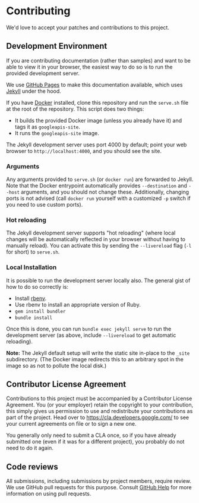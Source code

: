 # Contributing

We'd love to accept your patches and contributions to this project.

## Development Environment

If you are contributing documentation (rather than samples) and want to be able
to view it in your browser, the easiest way to do so is to run the provided
development server.

We use [GitHub Pages][1] to make this documentation available, which uses
[Jekyll][2] under the hood.

If you have [Docker][3] installed, clone this repository and run the `serve.sh`
file at the root of the repository. This script does two things:

- It builds the provided Docker image (unless you already have it) and tags it
  as `googleapis-site`.
- It runs the `googleapis-site` image.

The Jekyll development server uses port 4000 by default; point your web browser
to `http://localhost:4000`, and you should see the site.

### Arguments

Any arguments provided to `serve.sh` (or `docker run`) are forwarded to Jekyll.
Note that the Docker entrypoint automatically provides `--destination` and
`--host` arguments, and you should not change these. Additionally, changing
ports is not advised (call `docker run` yourself with a customized `-p` switch
if you need to use custom ports).

### Hot reloading

The Jekyll development server supports "hot reloading" (where local changes
will be automatically reflected in your browser without having to manually
reload). You can activate this by sending the `--livereload` flag (`-l` for
short) to `serve.sh`.

### Local Installation

It is possible to run the development server locally also. The general gist of
how to do so correctly is:

- Install [rbenv](https://github.com/rbenv/rbenv).
- Use rbenv to install an appropriate version of Ruby.
- `gem install bundler`
- `bundle install`

Once this is done, you can run `bundle exec jekyll serve` to run the
development server (as above, include `--livereload` to get automatic
reloading).

**Note:** The Jekyll default setup will write the static site in-place to the
`_site` subdirectory. (The Docker image redirects this to an arbitrary spot in
the image so as not to pollute the local disk.)

## Contributor License Agreement

Contributions to this project must be accompanied by a Contributor License
Agreement. You (or your employer) retain the copyright to your contribution,
this simply gives us permission to use and redistribute your contributions as
part of the project. Head over to <https://cla.developers.google.com/> to see
your current agreements on file or to sign a new one.

You generally only need to submit a CLA once, so if you have already submitted
one (even if it was for a different project), you probably do not need to do it
again.

## Code reviews

All submissions, including submissions by project members, require review. We
use GitHub pull requests for this purpose. Consult
[GitHub Help](https://help.github.com/articles/about-pull-requests/) for more
information on using pull requests.

[1]: https://pages.github.com/
[2]: https://jekyllrb.com/
[3]: https://docker.com/
